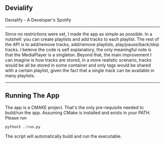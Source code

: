 ## Devialify
Devialify - A Developer's Spotify 

<hr>

Since no restrictions were set, I made the app as simple as possible. In a nutshell: you can create playlists and add tracks to each playlist.
The rest of the API is to add/remove tracks, add/remove playlists, play/pause/back/skip tracks.
I beleive the code is self explanatory, the only meaningful note is that the MediaPlayer is a singleton. Beyond that, the main improvement I can imagine is how tracks are stored, in a more realistic scenario, tracks would be all be stored in some container and only tags would be shared with a certain playlist, given the fact that a single track can be available in many playlists.

<hr>

## Running The App

The app is a CMAKE project. That's the only pre-requisite needed to build/run the app. Assuming CMake is installed and exists in your PATH. Please run 
```python
python3 ./run.py
```

The script will automatically build and run the executable.
